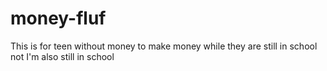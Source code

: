 # money-fluf
This is for teen without money to make money while they are still in school not I'm also still in school
